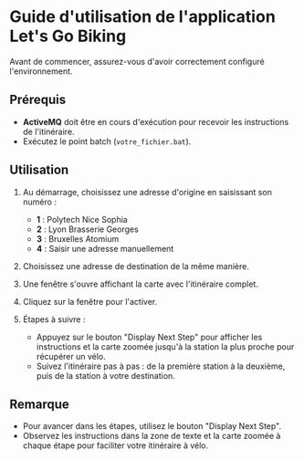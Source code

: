 # Guide d'utilisation de l'application Let's Go Biking

Avant de commencer, assurez-vous d'avoir correctement configuré l'environnement.

## Prérequis
- **ActiveMQ** doit être en cours d'exécution pour recevoir les instructions de l'itinéraire.
- Exécutez le point batch (`votre_fichier.bat`).

## Utilisation
1. Au démarrage, choisissez une adresse d'origine en saisissant son numéro :
    - **1** : Polytech Nice Sophia
    - **2** : Lyon Brasserie Georges
    - **3** : Bruxelles Atomium
    - **4** : Saisir une adresse manuellement

2. Choisissez une adresse de destination de la même manière.

3. Une fenêtre s'ouvre affichant la carte avec l'itinéraire complet.

4. Cliquez sur la fenêtre pour l'activer.

5. Étapes à suivre :
    - Appuyez sur le bouton "Display Next Step" pour afficher les instructions et la carte zoomée jusqu'à la station la plus proche pour récupérer un vélo.
    - Suivez l'itinéraire pas à pas : de la première station à la deuxième, puis de la station à votre destination.

## Remarque
- Pour avancer dans les étapes, utilisez le bouton "Display Next Step".
- Observez les instructions dans la zone de texte et la carte zoomée à chaque étape pour faciliter votre itinéraire à vélo.
